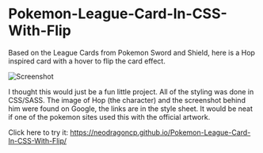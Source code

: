 # Pokemon-League-Card-In-CSS-With-Flip
Based on the League Cards from Pokemon Sword and Shield, here is a Hop inspired card with a hover to flip the card effect.

![Screenshot](https://media.giphy.com/media/Ws9CWt6Lm6gK5gMwnW/giphy.gif)

I thought this would just be a fun little project.
All of the styling was done in CSS/SASS.
The image of Hop (the character) and the screenshot behind him were found on Google, the links are in the style sheet.
It would be neat if one of the pokemon sites used this with the official artwork. 


Click here to try it: https://neodragoncp.github.io/Pokemon-League-Card-In-CSS-With-Flip/


